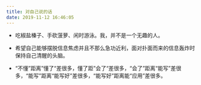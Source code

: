 ```yaml
---
title: 对自己说的话
date: 2019-11-12 16:46:05
---
```


- 吃椒盐榛子、手砍菠萝、闲时游泳。我，并不是一个无趣的人。

- 希望自己能够摆脱信息焦虑并且不那么急功近利，面对扑面而来的信息轰炸时保持自己清醒的头脑。

- “不懂”距离”懂了“差很多，懂了距”会了“差很多，“会了”距离“能写”差很多，“能写”距离“能写好”差很多，“能写好”距离能“应用”差很多。